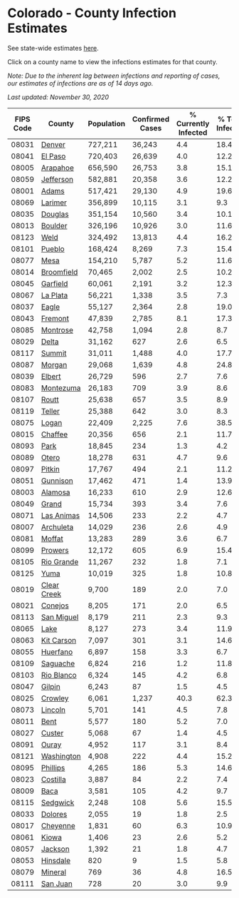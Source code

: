 # Colorado - County Infection Estimates

See state-wide estimates [here](/infections/us-co).

Click on a county name to view the infections estimates for that county.

*Note: Due to the inherent lag between infections and reporting of cases, our estimates of infections are as of 14 days ago.*

*Last updated: November 30, 2020*

|   FIPS Code |                     County |   Population |   Confirmed Cases |   % Currently Infected |   % Total Infected |
|-------------|----------------------------|--------------|-------------------|------------------------|--------------------|
|       08031 |           [Denver](denver) |      727,211 |            36,243 |                    4.4 |               18.4 |
|       08041 |         [El Paso](el-paso) |      720,403 |            26,639 |                    4.0 |               12.2 |
|       08005 |       [Arapahoe](arapahoe) |      656,590 |            26,753 |                    3.8 |               15.1 |
|       08059 |     [Jefferson](jefferson) |      582,881 |            20,358 |                    3.6 |               12.2 |
|       08001 |             [Adams](adams) |      517,421 |            29,130 |                    4.9 |               19.6 |
|       08069 |         [Larimer](larimer) |      356,899 |            10,115 |                    3.1 |                9.3 |
|       08035 |         [Douglas](douglas) |      351,154 |            10,560 |                    3.4 |               10.1 |
|       08013 |         [Boulder](boulder) |      326,196 |            10,926 |                    3.0 |               11.6 |
|       08123 |               [Weld](weld) |      324,492 |            13,813 |                    4.4 |               16.2 |
|       08101 |           [Pueblo](pueblo) |      168,424 |             8,269 |                    7.3 |               15.4 |
|       08077 |               [Mesa](mesa) |      154,210 |             5,787 |                    5.2 |               11.6 |
|       08014 |   [Broomfield](broomfield) |       70,465 |             2,002 |                    2.5 |               10.2 |
|       08045 |       [Garfield](garfield) |       60,061 |             2,191 |                    3.2 |               12.3 |
|       08067 |       [La Plata](la-plata) |       56,221 |             1,338 |                    3.5 |                7.3 |
|       08037 |             [Eagle](eagle) |       55,127 |             2,364 |                    2.8 |               19.0 |
|       08043 |         [Fremont](fremont) |       47,839 |             2,785 |                    8.1 |               17.3 |
|       08085 |       [Montrose](montrose) |       42,758 |             1,094 |                    2.8 |                8.7 |
|       08029 |             [Delta](delta) |       31,162 |               627 |                    2.6 |                6.5 |
|       08117 |           [Summit](summit) |       31,011 |             1,488 |                    4.0 |               17.7 |
|       08087 |           [Morgan](morgan) |       29,068 |             1,639 |                    4.8 |               24.8 |
|       08039 |           [Elbert](elbert) |       26,729 |               596 |                    2.7 |                7.6 |
|       08083 |     [Montezuma](montezuma) |       26,183 |               709 |                    3.9 |                8.6 |
|       08107 |             [Routt](routt) |       25,638 |               657 |                    3.5 |                8.9 |
|       08119 |           [Teller](teller) |       25,388 |               642 |                    3.0 |                8.3 |
|       08075 |             [Logan](logan) |       22,409 |             2,225 |                    7.6 |               38.5 |
|       08015 |         [Chaffee](chaffee) |       20,356 |               656 |                    2.1 |               11.7 |
|       08093 |               [Park](park) |       18,845 |               234 |                    1.3 |                4.2 |
|       08089 |             [Otero](otero) |       18,278 |               631 |                    4.7 |                9.6 |
|       08097 |           [Pitkin](pitkin) |       17,767 |               494 |                    2.1 |               11.2 |
|       08051 |       [Gunnison](gunnison) |       17,462 |               471 |                    1.4 |               13.9 |
|       08003 |         [Alamosa](alamosa) |       16,233 |               610 |                    2.9 |               12.6 |
|       08049 |             [Grand](grand) |       15,734 |               393 |                    3.4 |                7.6 |
|       08071 |   [Las Animas](las-animas) |       14,506 |               233 |                    2.2 |                4.7 |
|       08007 |     [Archuleta](archuleta) |       14,029 |               236 |                    2.6 |                4.9 |
|       08081 |           [Moffat](moffat) |       13,283 |               289 |                    3.6 |                6.7 |
|       08099 |         [Prowers](prowers) |       12,172 |               605 |                    6.9 |               15.4 |
|       08105 |   [Rio Grande](rio-grande) |       11,267 |               232 |                    1.8 |                7.1 |
|       08125 |               [Yuma](yuma) |       10,019 |               325 |                    1.8 |               10.8 |
|       08019 | [Clear Creek](clear-creek) |        9,700 |               189 |                    2.0 |                7.0 |
|       08021 |         [Conejos](conejos) |        8,205 |               171 |                    2.0 |                6.5 |
|       08113 |   [San Miguel](san-miguel) |        8,179 |               211 |                    2.3 |                9.3 |
|       08065 |               [Lake](lake) |        8,127 |               273 |                    3.4 |               11.9 |
|       08063 |   [Kit Carson](kit-carson) |        7,097 |               301 |                    3.1 |               14.6 |
|       08055 |       [Huerfano](huerfano) |        6,897 |               158 |                    3.3 |                6.7 |
|       08109 |       [Saguache](saguache) |        6,824 |               216 |                    1.2 |               11.8 |
|       08103 |   [Rio Blanco](rio-blanco) |        6,324 |               145 |                    4.2 |                6.8 |
|       08047 |           [Gilpin](gilpin) |        6,243 |                87 |                    1.5 |                4.5 |
|       08025 |         [Crowley](crowley) |        6,061 |             1,237 |                   40.3 |               62.3 |
|       08073 |         [Lincoln](lincoln) |        5,701 |               141 |                    4.5 |                7.8 |
|       08011 |               [Bent](bent) |        5,577 |               180 |                    5.2 |                7.0 |
|       08027 |           [Custer](custer) |        5,068 |                67 |                    1.4 |                4.5 |
|       08091 |             [Ouray](ouray) |        4,952 |               117 |                    3.1 |                8.4 |
|       08121 |   [Washington](washington) |        4,908 |               222 |                    4.4 |               15.2 |
|       08095 |       [Phillips](phillips) |        4,265 |               186 |                    5.3 |               14.6 |
|       08023 |       [Costilla](costilla) |        3,887 |                84 |                    2.2 |                7.4 |
|       08009 |               [Baca](baca) |        3,581 |               105 |                    4.2 |                9.7 |
|       08115 |       [Sedgwick](sedgwick) |        2,248 |               108 |                    5.6 |               15.5 |
|       08033 |         [Dolores](dolores) |        2,055 |                19 |                    1.8 |                2.5 |
|       08017 |       [Cheyenne](cheyenne) |        1,831 |                60 |                    6.3 |               10.9 |
|       08061 |             [Kiowa](kiowa) |        1,406 |                23 |                    2.6 |                5.2 |
|       08057 |         [Jackson](jackson) |        1,392 |                21 |                    1.8 |                4.7 |
|       08053 |       [Hinsdale](hinsdale) |          820 |                 9 |                    1.5 |                5.8 |
|       08079 |         [Mineral](mineral) |          769 |                36 |                    4.8 |               16.5 |
|       08111 |       [San Juan](san-juan) |          728 |                20 |                    3.0 |                9.9 |